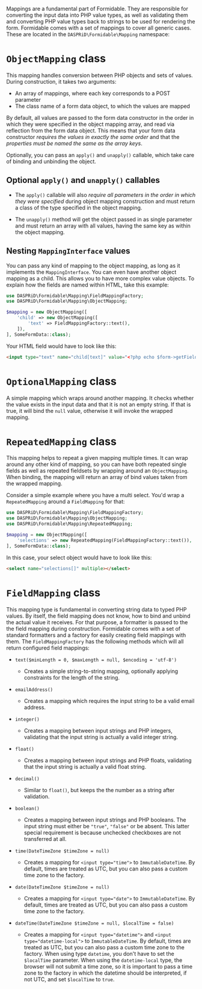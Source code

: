 Mappings are a fundamental part of Formidable. They are responsible for converting the input data into PHP value types,
as well as validating them and converting PHP value types back to strings to be used for rendering the form. Formidable
comes with a set of mappings to cover all generic cases. These are located in the `DASPRiD\Formidable\Mapping`
namespace:

# `ObjectMapping` class

This mapping handles conversion between PHP objects and sets of values. During construction, it takes two arguments:

- An array of mappings, where each key corresponds to a POST parameter
- The class name of a form data object, to which the values are mapped

By default, all values are passed to the form data constructor in the order in which they were specified in the object
mapping array, and read via reflection from the form data object. This means that your form data constructor *requires
the values in exactly the same order* and that the *properties must be named the same as the array keys*.

Optionally, you can pass an `apply()` and `unapply()` callable, which take care of binding and unbinding
the object.

## Optional `apply()` and `unapply()` callables

- The `apply()` callable will also *require all parameters in the order in which they were specified* during object
mapping construction and must return a class of the type specified in the object mapping.

- The `unapply()` method will get the object passed in as single parameter and must return an array with all values,
having the same key as within the object mapping.

## Nesting `MappingInterface` values

You can pass any kind of mapping to the object mapping, as long as it implements the `MappingInterface`. You can even
have another object mapping as a child. This allows you to have more complex value objects. To explain how the fields
are named within HTML, take this example:

```php
use DASPRiD\Formidable\Mapping\FieldMappingFactory;
use DASPRiD\Formidable\Mapping\ObjectMapping;

$mapping = new ObjectMapping([
    'child' => new ObjectMapping([
        'text' => FieldMappingFactory::text(),
    ]),
], SomeFormData::class);
```

Your HTML field would have to look like this:

```html
<input type="text" name="child[text]" value="<?php echo $form->getField('child[text]')->getValue(); ?>">
```

# `OptionalMapping` class

A simple mapping which wraps around another mapping. It checks whether the value exists in the input data and that it is
not an empty string. If that is true, it will bind the `null` value, otherwise it will invoke the wrapped mapping.

# `RepeatedMapping` class

This mapping helps to repeat a given mapping multiple times. It can wrap around any other kind of mapping, so you can
have both repeated single fields as well as repeated fieldsets by wrapping around an `ObjectMapping`. When binding,
the mapping will return an array of bind values taken from the wrapped mapping.

Consider a simple example where you have a multi select. You'd wrap a `RepeatedMapping` around a `FieldMapping` for
that:

```php
use DASPRiD\Formidable\Mapping\FieldMappingFactory;
use DASPRiD\Formidable\Mapping\ObjectMapping;
use DASPRiD\Formidable\Mapping\RepeatedMapping;

$mapping = new ObjectMapping([
    'selections' => new RepeatedMapping(FieldMappingFactory::text()),
], SomeFormData::class);
```

In this case, your select object would have to look like this:

```html
<select name="selections[]" multiple></select>
```

# `FieldMapping` class

This mapping type is fundamental in converting string data to typed PHP values. By itself, the field mapping does not
know, how to bind and unbind the actual value it receives. For that purpose, a formatter is passed to the the field
mapping during construction. Formidable comes with a set of standard formatters and a factory for easily creating
field mappings with them. The `FieldMappingFactory` has the following methods which will all return configured field
mappings:

- `text($minLength = 0, $maxLength = null, $encoding = 'utf-8')`
    - Creates a simple string-to-string mapping, optionally applying constraints for the length of the string.

- `emailAddress()`
    - Creates a mapping which requires the input string to be a valid email address.

- `integer()`
    - Creates a mapping between input strings and PHP integers, validating that the input string is actually a valid
    integer string.

- `float()`
    - Creates a mapping between input strings and PHP floats, validating that the input string is actually a valid float
    string.

- `decimal()`
    - Similar to `float()`, but keeps the the number as a string after validation.

- `boolean()`
    - Creates a mapping between input strings and PHP booleans. The input string must either be `"true"`, `"false"` or be
    absent. This latter special requirement is because unchecked checkboxes are not transferred at all.

- `time(DateTimeZone $timeZone = null)`
    - Creates a mapping for `<input type="time">` to `ImmutableDateTime`. By default, times are treated as UTC, but you
    can also pass a custom time zone to the factory.

- `date(DateTimeZone $timeZone = null)`
    - Creates a mapping for `<input type="date">` to `ImmutableDateTime`. By default, times are treated as UTC, but you
    can also pass a custom time zone to the factory.

- `dateTime(DateTimeZone $timeZone = null, $localTime = false)`
    - Creates a mapping for `<input type="datetime">` and `<input type="datetime-local">` to `ImmutableDateTime`. By
    default, times are treated as UTC, but you can also pass a custom time zone to the factory. When using type
    `datetime`, you don't have to set the `$localTime` parameter. When using the `datetime-local` type, the browser will
    not submit a time zone, so it is important to pass a time zone to the factory in which the datetime should be
    interpreted, if not UTC, and set `$localTime` to `true`.

